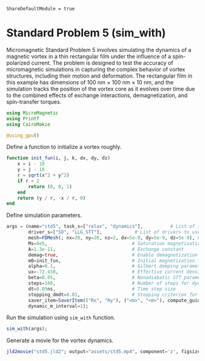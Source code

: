 ```@meta
ShareDefaultModule = true
```

# Standard Problem 5 (sim_with)

Micromagnetic Standard Problem 5 involves simulating the dynamics of a magnetic vortex in a thin rectangular film under
the influence of a spin-polarized current. The problem is designed to test the accuracy of micromagnetic simulations in
capturing the complex behavior of vortex structures, including their motion and deformation. The rectangular film in
this example has dimensions of 100 nm × 100 nm × 10 nm, and the simulation tracks the position of the vortex core
as it evolves over time due to the combined effects of exchange interactions, demagnetization, and spin-transfer torques.

```julia
using MicroMagnetic
using Printf
using CairoMakie

@using_gpu()
```

Define a function to initialize a vortex roughly.

```julia
function init_fun(i, j, k, dx, dy, dz)
    x = i - 10
    y = j - 10
    r = sqrt(x^2 + y^2)
    if r < 2
        return (0, 0, 1)
    end
    return (y / r, -x / r, 0)
end
```

Define simulation parameters.

```julia
args = (name="std5", task_s=["relax", "dynamics"],          # List of tasks to perform
        driver_s=["SD", "LLG_STT"],            # List of drivers to use
        mesh=FDMesh(; nx=20, ny=20, nz=2, dx=5e-9, dy=5e-9, dz=5e-9), # Mesh configuration
        Ms=8e5,                               # Saturation magnetization
        A=1.3e-11,                            # Exchange constant
        demag=true,                           # Enable demagnetization
        m0=init_fun,                          # Initial magnetization function
        alpha=0.1,                            # Gilbert damping parameter
        ux=-72.438,                           # Effective current density
        beta=0.05,                            # Nonadiabatic STT parameter
        steps=160,                            # Number of steps for dynamics
        dt=0.05ns,                            # Time step size
        stopping_dmdt=0.01,                   # Stopping criterion for relaxation
        saver_item=SaverItem(("Rx", "Ry"), ("<m>", "<m>"), compute_guiding_center),    #vortex center tracking
        dynamic_m_interval=1);
```

Run the simulation using `sim_with` function.

```julia
sim_with(args);
```

Generate a movie for the vortex dynamics.

```julia
jld2movie("std5.jld2"; output="assets/std5.mp4", component='z', figsize=(400, 400))
```


